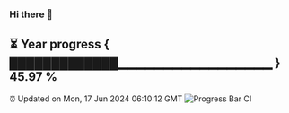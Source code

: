 ### Hi there 👋
⏳ Year progress { █████████████▁▁▁▁▁▁▁▁▁▁▁▁▁▁▁▁▁ } 45.97 %
---
⏰ Updated on Mon, 17 Jun 2024 06:10:12 GMT
![Progress Bar CI](https://github.com/Moyi321/Moyi321/workflows/Progress%20Bar%20CI/badge.svg)
